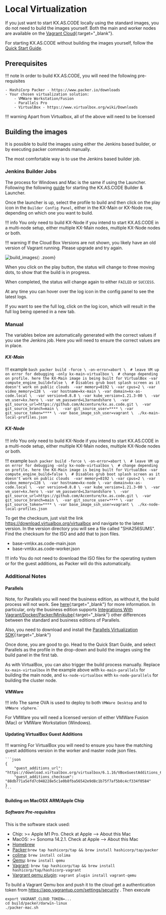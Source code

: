 # Local Virtualization

If you just want to start KX.AS.CODE locally using the standard images, you do not need to build the images yourself. Both the main and worker nodes are available on the [Vagrant Cloud](https://app.vagrantup.com/kxascode/){:target="\_blank"}.

For starting KX.AS.CODE without building the images yourself, follow the [Quick Start Guide](../../Quick-Start-Guide/).

## Prerequisites

!!! note 
    In order to build KX.AS.CODE, you will need the following pre-requisites

    - HashiCorp Packer - https://www.packer.io/downloads
    - Your chosen virtualization solution:
        - VMWare Workstation/Fusion
        - Parallels Pro
        - VirtualBox - https://www.virtualbox.org/wiki/Downloads

!!! warning
    Apart from Virtualbox, all of the above will need to be licensed

## Building the images

It is possible to build the images using either the Jenkins based builder, or by executing packer commands manually.

The most comfortable way is to use the Jenkins based builder job.

### Jenkins Builder Jobs

The process for Windows and Mac is the same if using the Launcher. Following the following [guide](../../Deployment/Initial-Setup/) for starting the KX.AS.CODE Builder & Launcher.

Once the launcher is up, select the profile to build and then click on the play icon in the `Builder Config Panel`, either in the KX-Main or KX-Node row, depending on which one you want to build.

!!! info
    You only need to build KX-Node if you intend to start KX.AS.CODE in a multi-node setup, either multiple KX-Main nodes, multiple KX-Node nodes or both.

!!! warning 
    If the Cloud Box Versions are not shown, you likely have an old version of Vagrant running. Please upgrade and try again.

![build_images](../assets/images/kx-as-code_configurator_select-profile.png){: .zoom}

When you click on the play button, the status will change to three moving dots, to show that the build is in progress.

When completed, the status will change again to either `FAILED` or `SUCCESS`.

At any time you can hover over the log icon in the config panel to see the latest logs.

If you want to see the full log, click on the log icon, which will result in the full log being opened in a new tab.


### Manual

The variables below are automatically generated with the correct values if you use the Jenkins job. Here you will need to ensure the correct values are in place.

##### KX-Main

!!! example
    ```bash
    packer build -force \
      -on-error=abort \  # leave VM up on error for debugging
      -only kx-main-virtualbox \  # change depending on profile. here the KX-Main image is being built for VirtualBox
      -var compute_engine_build=false \  # Disables grub boot splash screen as it doesn't work on public clouds 
      -var memory=8192 \
      -var cpus=2 \
      -var video_memory=128 \ 
      -var hostname=kx-main \
      -var domain=kx-as-code.local \ 
      -var version=0.8.8 \
      -var kube_version=1.21.3-00 \ 
      -var vm_user=kx.hero \
      -var vm_password=L3arnandshare \ 
      -var git_source_url=https://github.com/Accenture/kx.as.code.git \ 
      -var git_source_branch=main \ 
      -var git_source_user=**** \
      -var git_source_token=**** \
      -var base_image_ssh_user=vagrant \ 
      ./kx-main-local-profiles.json
    ```

##### KX-Node

!!! info
    You only need to build KX-Node if you intend to start KX.AS.CODE in a multi-node setup, either multiple KX-Main nodes, multiple KX-Node nodes or both.

!!! example
    ```bash
    packer build -force \
      -on-error=abort \  # leave VM up on error for debugging
      -only kx-node-virtualbox \  # change depending on profile. here the KX-Main image is being built for VirtualBox
      -var compute_engine_build=false \  # Disables grub boot splash screen as it doesn't work on public clouds 
      -var memory=8192 \
      -var cpus=2 \
      -var video_memory=128 \ 
      -var hostname=kx-node \
      -var domain=kx-as-code.local \ 
      -var version=0.8.8 \
      -var kube_version=1.21.3-00 \ 
      -var vm_user=kx.hero \
      -var vm_password=L3arnandshare \ 
      -var git_source_url=https://github.com/Accenture/kx.as.code.git \ 
      -var git_source_branch=main \ 
      -var git_source_user=**** \
      -var git_source_token=**** \
      -var base_image_ssh_user=vagrant \ 
      ./kx-node-local-profiles.json
    ```


To get the checksum, just visit the link https://download.virtualbox.org/virtualbox and navigate to the latest version. In the version directory you will see a file called "SHA256SUMS". Find the checksum for the ISO and add that to json files.

- base-vm\kx.as.code-main.json
- base-vm\kx.as.code-worker.json

!!! info
    You do not need to download the ISO files for the operating system or for the guest additions, as Packer will do this automatically.

### Additional Notes

#### Parallels

Note, for Parallels you will need the business edition, as without it, the build process will not work. See [here](https://www.packer.io/docs/builders/parallels){:target="\_blank"} for more information. In particular, only the business edition supports [Integrations With Vagrant/Docker/Packer/Minikube](https://www.parallels.com/eu/products/desktop/pro/){:target="\_blank"} other differences between the standard and business editions of Parallels.

Also, you need to download and install the [Parallels Virtualization SDK](https://www.parallels.com/products/business/download/#pdb-v17){:target="\_blank"}

Once done, you are good to go. Head to the Quick Start Guide, and select Parallels as the profile in the drop-down and build the images using the build panel in the first tab.

As with VirtualBox, you can also trigger the build process manually. Replace `kx-main-virtualbox` in the example above with `kx-main-parallels` for building the main node, and `kx-node-virtualbox` with `kx-node-parallels` for building the cluster node.


#### VMWare

!!! info
    The same OVA is used to deploy to both `VMWare Desktop` and to `VMWare vSphere`.`

For VMWare you will need a licensed version of either VMWare Fusion (Mac) or VMWare Workstation (Windows).


#### Updating VirtualBox Guest Additions

!!! warning 
    For VirtualBox you will need to ensure you have the matching guest additions version in the worker and master node json files.

    ```json
    {
        "guest_additions_url": "https://download.virtualbox.org/virtualbox/6.1.16/VBoxGuestAdditions_6.1.16.iso",
        "guest_additions_checksum": "88db771a5efd7c048228e5c1e0b8fba56542e9d8c1b75f7af5b0c4cf334f0584"
    }
    ```


#### Building on MacOSX ARM/Apple Chip

##### Software Pre-requisites

This is the software stack used:
- Chip: >= Apple M1 Pro. Check at Apple --> About this Mac
- MacOS: >= Sonoma 14.2.1. Check at Apple --> About this Mac
- [Homebrew](https://brew.sh/)
- [Packer](https://developer.hashicorp.com/packer):`brew tap hashicorp/tap && brew install hashicorp/tap/packer`
- [colima](https://github.com/abiosoft/colima): `brew install colima`
- [Qemu](https://www.qemu.org/): `brew install qemu`
- [Vagrant](https://developer.hashicorp.com/vagrant/install#darwin): `brew tap hashicorp/tap && brew install hashicorp/tap/hashicorp-vagrant`
- [Vargrant qemu plugin](https://github.com/ppggff/vagrant-qemu): `vagrant plugin install vagrant-qemu`

To build a Vagrant Qemu box and push it to the cloud get a authentication token from https://app.vagrantup.com/settings/security . Then execute
```shell
export VAGRANT_CLOUD_TOKEN=...
cd build/packer/darwin-linux
./packer-mac.sh
```
